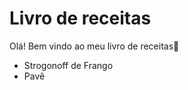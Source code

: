# Livro de receitas

Olá! Bem vindo ao meu livro de receitas:wave:

-  Strogonoff de Frango
- Pavê

